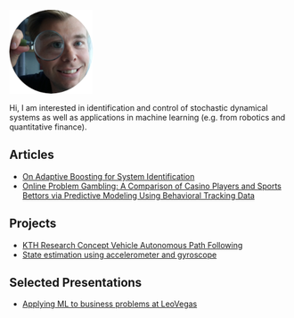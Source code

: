 <p align="left">
  <img src="magn.png" alt="me"/>
</p>
Hi, I am interested in identification and control of stochastic dynamical systems as well as applications in machine learning (e.g. from robotics and quantitative finance).

## Articles
* [On Adaptive Boosting for System Identification](https://ieeexplore.ieee.org/document/8066449)
* [Online Problem Gambling: A Comparison of Casino Players and Sports Bettors via Predictive Modeling Using Behavioral Tracking Data](https://link.springer.com/article/10.1007/s10899-020-09964-z)

## Projects
* [KTH Research Concept Vehicle Autonomous Path Following](https://www.semanticscholar.org/paper/KTH-Research-Concept-Vehicle-Autonomous-Path-Belv%C3%A9n-Bjurgert/1ddc24d2d30669b70811d576b28ee841d92dc38d)
* [State estimation using accelerometer and gyroscope](assets/selfbalance.pdf)

## Selected Presentations
* [Applying ML to business problems at LeoVegas](https://www.youtube.com/watch?v=xMTtOv-IhaE&ab_channel=HyperightAB)
